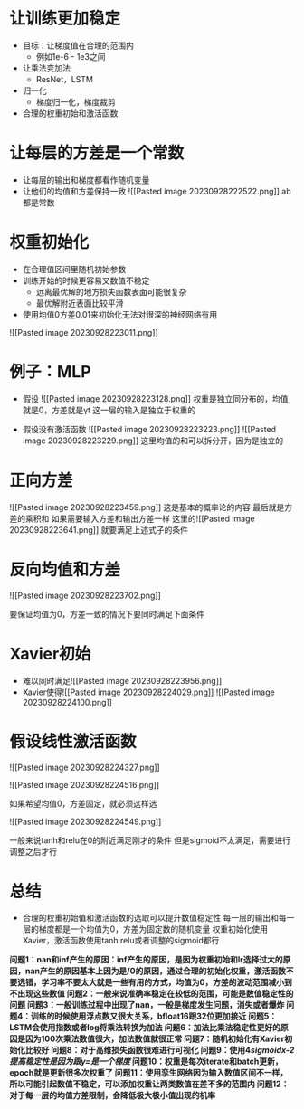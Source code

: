 # 让训练更加稳定

- 目标：让梯度值在合理的范围内
	- 例如1e-6 - 1e3之间
- 让乘法变加法
	- ResNet，LSTM
- 归一化
	- 梯度归一化，梯度裁剪
- 合理的权重初始和激活函数

# 让每层的方差是一个常数

- 让每层的输出和梯度都看作随机变量
- 让他们的均值和方差保持一致
![[Pasted image 20230928222522.png]]
ab都是常数

# 权重初始化

- 在合理值区间里随机初始参数
- 训练开始的时候更容易又数值不稳定
	- 远离最优解的地方损失函数表面可能很复杂
	- 最优解附近表面比较平滑
- 使用均值0方差0.01来初始化无法对很深的神经网络有用

![[Pasted image 20230928223011.png]]

# 例子：MLP

- 假设
![[Pasted image 20230928223128.png]]
权重是独立同分布的，均值就是0，方差就是γt
这一层的输入是独立于权重的

- 假设没有激活函数
![[Pasted image 20230928223223.png]]
![[Pasted image 20230928223229.png]]
这里均值的和可以拆分开，因为是独立的

# 正向方差

![[Pasted image 20230928223459.png]]
这是基本的概率论的内容
最后就是方差的乘积和
如果需要输入方差和输出方差一样
这里的![[Pasted image 20230928223641.png]]
就要满足上述式子的条件

# 反向均值和方差

![[Pasted image 20230928223702.png]]

要保证均值为0，方差一致的情况下要同时满足下面条件

# Xavier初始

- 难以同时满足![[Pasted image 20230928223956.png]]
- Xavier使得![[Pasted image 20230928224029.png]]
![[Pasted image 20230928224100.png]]

# 假设线性激活函数

![[Pasted image 20230928224327.png]]

![[Pasted image 20230928224516.png]]

如果希望均值0，方差固定，就必须这样选

![[Pasted image 20230928224549.png]]

一般来说tanh和relu在0的附近满足刚才的条件
但是sigmoid不太满足，需要进行调整之后才行

# 总结

- 合理的权重初始值和激活函数的选取可以提升数值稳定性
每一层的输出和每一层的梯度都是一个均值为0，方差为固定数的随机变量
权重初始化使用Xavier，激活函数使用tanh relu或者调整的sigmoid都行

**问题1：nan和inf产生的原因：inf产生的原因，是因为权重初始和lr选择过大的原因，nan产生的原因基本上因为是/0的原因，通过合理的初始化权重，激活函数不要选错，学习率不要太大就是一些有用的方式，均值为0，方差的波动范围减小到不出现这些数值
问题2：一般来说准确率稳定在较低的范围，可能是数值稳定性的问题
问题3：一般训练过程中出现了nan，一般是梯度发生问题，消失或者爆炸
问题4：训练的时候使用浮点数又很大关系，bfloat16跟32位更加接近
问题5：LSTM会使用指数或者log将乘法转换为加法
问题6：加法比乘法稳定性更好的原因是因为100次乘法数值很大，加法数值就很正常
问题7：随机初始化有Xavier初始化比较好
问题8：对于高维损失函数很难进行可视化
问题9：使用4*sigmoidx-2提高稳定性是因为跟y=是一个梯度*
问题10：权重是每次iterate和batch更新，epoch就是更新很多次权重了
问题11：使用孪生网络因为输入数值区间不一样，所以可能引起数值不稳定，可以添加权重让两类数值在差不多的范围内
问题12：对于每一层的均值方差限制，会降低极大极小值出现的机率**